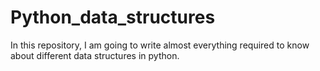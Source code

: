 # Python_data_structures
In this repository, I am going to write almost everything required to know about different data structures in python. 
